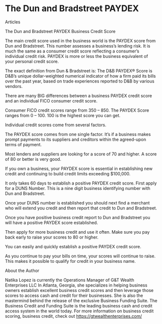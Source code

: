 # The Dun and Bradstreet PAYDEX
Articles

The Dun and Bradstreet PAYDEX  Business Credit Score 

The main credit score used in the business world is the PAYDEX score from Dun and Bradstreet. This number assesses a business’s lending risk. It is much the same as a consumer credit score reflecting a consumer’s individual credit risk. PAYDEX is more or less the business equivalent of your personal credit score.

The exact definition from Dun & Bradstreet is: The D&B PAYDEX® Score is D&B’s unique dollar-weighted numerical indicator of how a firm paid its bills over the past year, based on trade experiences reported to D&B by various vendors. 

There are many BIG differences between a business PAYDEX credit score and an individual FICO consumer credit score. 

Consumer FICO credit scores range from 350 – 850. The PAYDEX Score ranges from 0 – 100. 100 is the highest score you can get. 

Individual credit scores come from several factors. 

The PAYDEX score comes from one single factor. It’s if a business makes prompt payments to its suppliers and creditors within the agreed-upon terms of payment. 

Most lenders and suppliers are looking for a score of 70 and higher. A score of 80 or better is very good. 

If you own a business, your PAYDEX score is essential in establishing new credit and continuing to build credit limits exceeding $100,000. 

It only takes 60 days to establish a positive PAYDEX credit score. First apply for a DUNS Number. This is a nine digit business identifying number with  Dun and Bradstreet. 

Once your DUNS number is established you should next find a merchant who will extend you credit and then report that credit to Dun and Bradstreet. 

Once you have positive business credit report to Dun and Bradstreet you will have a positive PAYDEX score established. 

Then apply for more business credit and use it often. Make sure you pay back early to raise your scores to 80 or higher. 

You can easily and quickly establish a positive PAYDEX credit score. 

As you continue to pay your bills on time, your scores will continue to raise. This makes it possible to qualify for credit in your business name.

About the Author

Natika Lopez is currently the Operations Manager of G&T Wealth Enterprises LLC In Atlanta, Georgia, she specializes in helping business owners establish excellent business credit scores and then leverage those scores to access cash and credit for their businesses. She is also the mastermind behind the release of the exclusive Business Funding Suite. The Business Credit and Funding Suite is the leading business cash and credit access system in the world today. For more information on business credit scoring, business credit, check out https://gtwealthenterprises.com/
